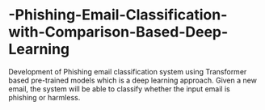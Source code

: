 # -Phishing-Email-Classification-with-Comparison-Based-Deep-Learning
Development of Phishing email classification system using Transformer based pre-trained models which is a deep learning approach. Given a new email, the system will be able to classify whether the input email is phishing or harmless.

